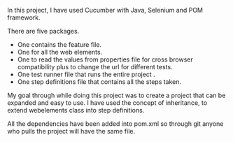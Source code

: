 In this project, I have used Cucumber with Java, Selenium and POM framework.

There are five packages.

- One contains the feature file. 
- One for all the web elements.
- One to read the values from properties file for cross browser compatibility plus to change the url for different tests.
- One test runner file that runs the entire project .
- One step definitions file that contains all the steps taken.

My goal through while doing this project was to create a project that can be expanded and easy to use. I have used the concept of inheritance,
to extend webelements class into step definitions.

All the dependencies have been added into pom.xml so through git anyone who pulls the project will have the same file.
